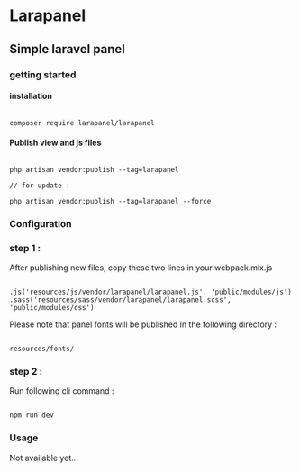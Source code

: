 # Larapanel
## Simple laravel panel

### getting started

#### installation

```

composer require larapanel/larapanel

```

#### Publish view and js files

```

php artisan vendor:publish --tag=larapanel

// for update :

php artisan vendor:publish --tag=larapanel --force

```

### Configuration

### step 1 :
After publishing new files, copy these two lines in your webpack.mix.js

```

.js('resources/js/vendor/larapanel/larapanel.js', 'public/modules/js')
.sass('resources/sass/vendor/larapanel/larapanel.scss', 'public/modules/css')

```

Please note that panel fonts will be published in the following directory :

```

resources/fonts/

```

### step 2 :
Run following cli command :

```

npm run dev

```

### Usage

Not available yet...
